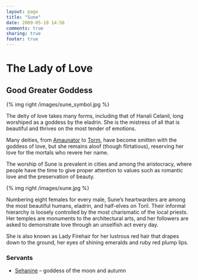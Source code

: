 ```yaml
---
layout: page
title: "Sune"
date: 2009-05-10 14:56
comments: true
sharing: true
footer: true
---
```

# The Lady of Love
## Good Greater Goddess

{% img right /images/sune_symbol.jpg %}

The deity of love takes many forms, including that of Hanali Celanil, long worshiped as a goddess by the eladrin. She is the mistress of all that is beautiful and thrives on the most tender of emotions.

Many deities, from [Amaunator](/deities/Amaunator.html) to [Torm](/deities/Torm.html), have become smitten with the goddess of love, but she remains aloof (though flirtatious), reserving her love for the mortals who revere her name.

The worship of Sune is prevalent in cities and among the aristocracy, where people have the time to give proper attention to values such as romantic love and the preservation of beauty.

{% img right /images/sune.jpg %}

Numbering eight females for every male, Sune’s heartwarders are among the most beautiful humans, eladrin, and half-elves on Toril. Their informal hierarchy is loosely controlled by the most charismatic of the local priests. Her temples are monuments to the architectural arts, and her followers are asked to demonstrate love through an unselfish act every day.

She is also known as Lady Firehair for her lustrous red hair that drapes down to the ground, her eyes of shining emeralds and ruby red plump lips.

### Servants

* [Sehanine](/deities/Sehanine.html) – goddess of the moon and autumn
